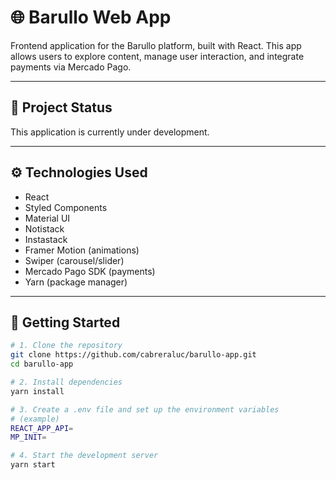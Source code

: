 # 🌐 Barullo Web App

Frontend application for the Barullo platform, built with React. This app allows users to explore content, manage user interaction, and integrate payments via Mercado Pago.

---

## 🚧 Project Status

This application is currently under development.

---

## ⚙️ Technologies Used

- React
- Styled Components
- Material UI
- Notistack
- Instastack
- Framer Motion (animations)
- Swiper (carousel/slider)
- Mercado Pago SDK (payments)
- Yarn (package manager)

---

## 🚀 Getting Started

```bash
# 1. Clone the repository
git clone https://github.com/cabreraluc/barullo-app.git
cd barullo-app

# 2. Install dependencies
yarn install

# 3. Create a .env file and set up the environment variables
# (example)
REACT_APP_API=
MP_INIT=

# 4. Start the development server
yarn start

